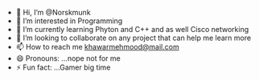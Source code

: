 - 👋 Hi, I’m @Norskmunk
- 👀 I’m interested in Programming
- 🌱 I’m currently learning Phyton and C++ and as well Cisco networking
- 💞️ I’m looking to collaborate on any project that can help me learn more
- 📫 How to reach me khawarmehmood@mail.com    
- 😄 Pronouns: ...nope not for me 
- ⚡ Fun fact: ...Gamer big time 

<!---
Norskmunk/Norskmunk is a ✨ special ✨ repository because its `README.md` (this file) appears on your GitHub profile.
You can click the Preview link to take a look at your changes.
--->
